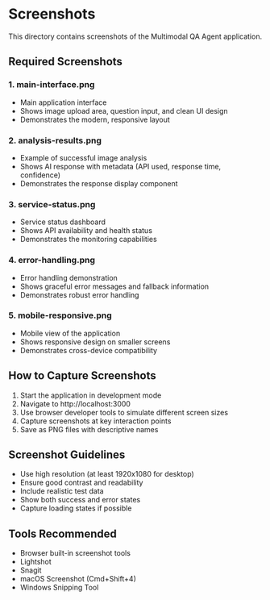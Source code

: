 # Screenshots

This directory contains screenshots of the Multimodal QA Agent application.

## Required Screenshots

### 1. main-interface.png
- Main application interface
- Shows image upload area, question input, and clean UI design
- Demonstrates the modern, responsive layout

### 2. analysis-results.png
- Example of successful image analysis
- Shows AI response with metadata (API used, response time, confidence)
- Demonstrates the response display component

### 3. service-status.png
- Service status dashboard
- Shows API availability and health status
- Demonstrates the monitoring capabilities

### 4. error-handling.png
- Error handling demonstration
- Shows graceful error messages and fallback information
- Demonstrates robust error handling

### 5. mobile-responsive.png
- Mobile view of the application
- Shows responsive design on smaller screens
- Demonstrates cross-device compatibility

## How to Capture Screenshots

1. Start the application in development mode
2. Navigate to http://localhost:3000
3. Use browser developer tools to simulate different screen sizes
4. Capture screenshots at key interaction points
5. Save as PNG files with descriptive names

## Screenshot Guidelines

- Use high resolution (at least 1920x1080 for desktop)
- Ensure good contrast and readability
- Include realistic test data
- Show both success and error states
- Capture loading states if possible

## Tools Recommended

- Browser built-in screenshot tools
- Lightshot
- Snagit
- macOS Screenshot (Cmd+Shift+4)
- Windows Snipping Tool
